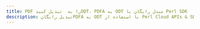 ---title: PDF را به  تبدیل کنیدODT، PDFA به ODT مبدل رایگان یا Perl SDKdescription: تبدیل رایگانPDFA به ODT با استفاده از Perl Cloud APIs & SDK همچنین اسناد PDF را در Cloud ایجاد، ویرایش و رندر کنید.---